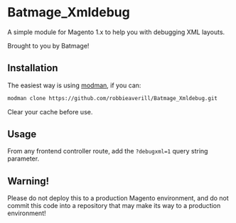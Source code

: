 # Batmage_Xmldebug

A simple module for Magento 1.x to help you with debugging XML layouts.

Brought to you by Batmage!

## Installation

The easiest way is using [modman](https://github.com/colinmollenhour/modman), if you can:

```bash
modman clone https://github.com/robbieaverill/Batmage_Xmldebug.git
```

Clear your cache before use.

## Usage

From any frontend controller route, add the `?debugxml=1` query string parameter.

## Warning!

Please do not deploy this to a production Magento environment, and do not commit this code into a repository that may
make its way to a production environment!
